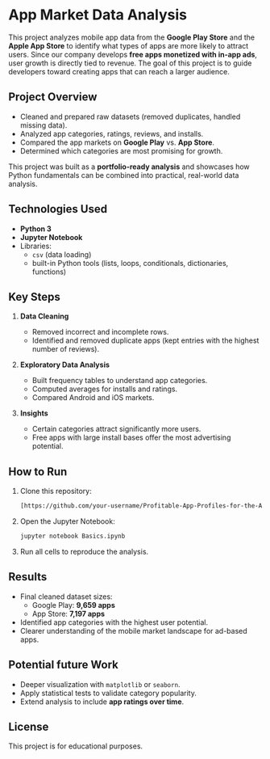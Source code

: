 # App Market Data Analysis

This project analyzes mobile app data from the **Google Play Store** and the **Apple App Store** to identify what types of apps are more likely to attract users. Since our company develops **free apps monetized with in-app ads**, user growth is directly tied to revenue. The goal of this project is to guide developers toward creating apps that can reach a larger audience.  

## Project Overview

- Cleaned and prepared raw datasets (removed duplicates, handled missing data).  
- Analyzed app categories, ratings, reviews, and installs.  
- Compared the app markets on **Google Play** vs. **App Store**.  
- Determined which categories are most promising for growth.  

This project was built as a **portfolio-ready analysis** and showcases how Python fundamentals can be combined into practical, real-world data analysis.  

## Technologies Used

- **Python 3**  
- **Jupyter Notebook**  
- Libraries:  
  - `csv` (data loading)  
  - built-in Python tools (lists, loops, conditionals, dictionaries, functions)  

## Key Steps

1. **Data Cleaning**  
   - Removed incorrect and incomplete rows.  
   - Identified and removed duplicate apps (kept entries with the highest number of reviews).  

2. **Exploratory Data Analysis**  
   - Built frequency tables to understand app categories.  
   - Computed averages for installs and ratings.  
   - Compared Android and iOS markets.  

3. **Insights**  
   - Certain categories attract significantly more users.  
   - Free apps with large install bases offer the most advertising potential.  

## How to Run

1. Clone this repository:  
   ```bash
   [https://github.com/your-username/Profitable-App-Profiles-for-the-App-Store-and-Google-Play-Markets.git]
   ```  
2. Open the Jupyter Notebook:  
   ```bash
   jupyter notebook Basics.ipynb
   ```  
3. Run all cells to reproduce the analysis.  

## Results

- Final cleaned dataset sizes:  
  - Google Play: **9,659 apps**  
  - App Store: **7,197 apps**  
- Identified app categories with the highest user potential.  
- Clearer understanding of the mobile market landscape for ad-based apps.  

## Potential future Work

- Deeper visualization with `matplotlib` or `seaborn`.  
- Apply statistical tests to validate category popularity.  
- Extend analysis to include **app ratings over time**.  

## License

This project is for educational purposes.  
